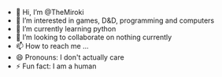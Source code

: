 - 👋 Hi, I’m @TheMiroki
- 👀 I’m interested in games, D&D, programming and computers
- 🌱 I’m currently learning python
- 💞️ I’m looking to collaborate on nothing currently
- 📫 How to reach me ...
- 😄 Pronouns: I don't actually care
- ⚡ Fun fact: I am a human

<!---
TheMiroki/TheMiroki is a ✨ special ✨ repository because its `README.md` (this file) appears on your GitHub profile.
You can click the Preview link to take a look at your changes.
--->
